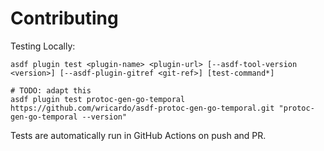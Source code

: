 # Contributing

Testing Locally:

```shell
asdf plugin test <plugin-name> <plugin-url> [--asdf-tool-version <version>] [--asdf-plugin-gitref <git-ref>] [test-command*]

# TODO: adapt this
asdf plugin test protoc-gen-go-temporal https://github.com/wricardo/asdf-protoc-gen-go-temporal.git "protoc-gen-go-temporal --version"
```

Tests are automatically run in GitHub Actions on push and PR.

